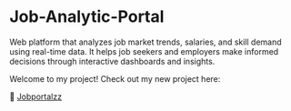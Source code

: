 # Job-Analytic-Portal

Web platform that analyzes job market trends, salaries, and skill demand using real-time data. It helps job seekers and employers make informed decisions through interactive dashboards and insights.

Welcome to my project! Check out my new project here:

🔗 [Jobportalzz]([https://shubhh154.vercel.app/](https://app.netlify.com/sites/jobportalzz/overview))

